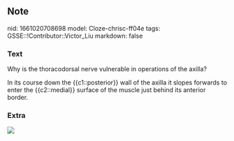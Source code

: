 ## Note
nid: 1661020708698
model: Cloze-chrisc-ff04e
tags: GSSE::!Contributor::Victor_Liu
markdown: false

### Text
Why is the thoracodorsal nerve vulnerable in operations of the
axilla?
<div>
  In its course down the {{c1::posterior}} wall of the axilla it
  slopes forwards to enter the {{c2::medial}} surface of the muscle
  just behind its anterior border.
</div>

### Extra
<img src="paste-60efc42b17cf79da098a90b334e388fcebc8a96f.jpg">

